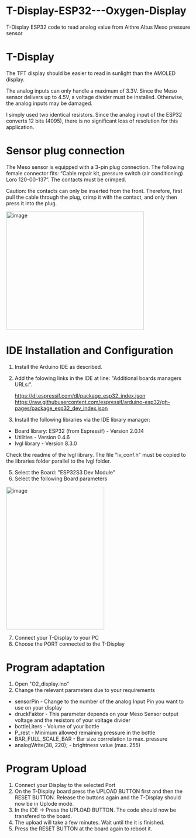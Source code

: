 # T-Display-ESP32---Oxygen-Display
T-Display ESP32 code to read analog value from Aithre Altus Meso pressure sensor

# T-Display
The TFT display should be easier to read in sunlight than the AMOLED display.

The analog inputs can only handle a maximum of 3.3V. Since the Meso sensor delivers up to 4.5V, a voltage divider must be installed. Otherwise, the analog inputs may be damaged. 

I simply used two identical resistors. Since the analog input of the ESP32 converts 12 bits (4095), there is no significant loss of resolution for this application.

# Sensor plug connection
The Meso sensor is equipped with a 3-pin plug connection. The following female connector fits: “Cable repair kit, pressure switch (air conditioning) Loro 120-00-137”. The contacts must be crimped. 

Caution: the contacts can only be inserted from the front. Therefore, first pull the cable through the plug, crimp it with the contact, and only then press it into the plug.

<img width="376" height="323" alt="image" src="https://github.com/user-attachments/assets/36b219e7-6c7d-4bfb-b578-c2c28849acd5" />


# IDE Installation and Configuration
1. Install the Arduino IDE as described.
2. Add the folowing links in the IDE at line: "Additional boards managers URLs:".
   
    https://dl.espressif.com/dl/package_esp32_index.json
    https://raw.githubusercontent.com/espressif/arduino-esp32/gh-pages/package_esp32_dev_index.json

4. Install the following libraries via the IDE library manager:
- Board library:  ESP32 (from Espressif) - Version 2.0.14
- Utilities - Version 0.4.6
- lvgl library - Version 8.3.0

Check the readme of the lvgl library. The file "lv_conf.h" must be copied to the libraries folder parallel to the lvgl folder.

5. Select the Board: "ESP32S3 Dev Module"
6. Select the following Board parameters
<img width="268" height="389" alt="image" src="https://github.com/user-attachments/assets/fa7b4c2a-d7c9-4cf8-8f83-85d30c82c155" />

7. Connect your T-Display to your PC
8. Choose the PORT connected to the T-Display

# Program adaptation 
1. Open "O2_display.ino"
2. Change the relevant parameters due to your requirements
  - sensorPin - Change to the number of the analog Input Pin you want to use on your display
  - druckFaktor - This parameter depends on your Meso Sensor output voltage and the resistors of your voltage divider
  - bottleLiters - Volume of your bottle
  - P_rest - Minimum allowed remaining pressure in the bottle
  - BAR_FULL_SCALE_BAR - Bar size corrrelation to max. pressure
  - analogWrite(38, 220); - brightness value (max. 255)

# Program Upload
1. Connect your Display to the selected Port
2. On the T-Display board press the UPLOAD BUTTON first and then the RESET BUTTON. Release the buttons again and the T-Display should now be in Uplode mode.
3. In the IDE -> Press the UPLOAD BUTTON. The code should now be transfered to the board.
4. The upload will take a few minutes. Wait until the it is finished.
5. Press the RESET BUTTON at the board again to reboot it.



